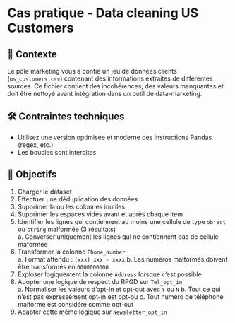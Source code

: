 # Cas pratique - Data cleaning US Customers

## 📂 Contexte

Le pôle marketing vous a confié un jeu de données clients (`us_customers.csv`) contenant des informations extraites de différentes sources. Ce fichier contient des incohérences, des valeurs manquantes et doit être nettoyé avant intégration dans un outil de data-marketing.

## 🛠️ Contraintes techniques

- Utilisez une version optimisée et moderne des instructions Pandas (regex, etc.)
- Les boucles sont interdites

## 🎯 Objectifs

1. Charger le dataset
2. Effectuer une déduplication des données
3. Supprimer la ou les colonnes inutiles
4. Supprimer les espaces vides avant et après chaque item
5. Identifier les lignes qui contiennent au moins une cellule de type `object` ou `string` malformée (3 résultats)  
    a. Converser uniquement les lignes qui ne contiennent pas de cellule maformée
6. Transformer la colonne `Phone_Number`  
    a. Format attendu : `(xxx) xxx - xxxx`
    b. Les numéros malformés doivent être transformés en `0000000000`
7. Exploser logiquement la colonne `Address` lorsque c’est possible
8. Adopter une logique de respect du RPGD sur `Tel_opt_in`  
    a. Normaliser les valeurs d’opt-in et opt-out avec `Y` ou `N`
    b. Tout ce qui n’est pas expressément opt-in est opt-ou
    c. Tout numéro de téléphone malformé est considéré comme opt-out
9. Adapter cette même logique sur `Newsletter_opt_in`